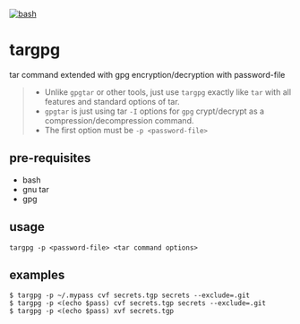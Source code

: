 [![bash](https://img.shields.io/badge/OS-Linux%20|%20macOS%20|%20SunOS%20...-blue.svg)]()

# targpg
tar command extended with gpg encryption/decryption with password-file

> * Unlike `gpgtar` or other tools, just use `targpg` exactly like `tar` with all features and standard options of tar.  
> * `gpgtar` is just using tar `-I` options for `gpg` crypt/decrypt as a compression/decompression command.
> * The first option must be `-p <password-file>`

## pre-requisites

* bash
* gnu tar
* gpg

## usage

```
targpg -p <password-file> <tar command options>
```

## examples

```
$ targpg -p ~/.mypass cvf secrets.tgp secrets --exclude=.git
$ targpg -p <(echo $pass) cvf secrets.tgp secrets --exclude=.git
$ targpg -p <(echo $pass) xvf secrets.tgp
```

